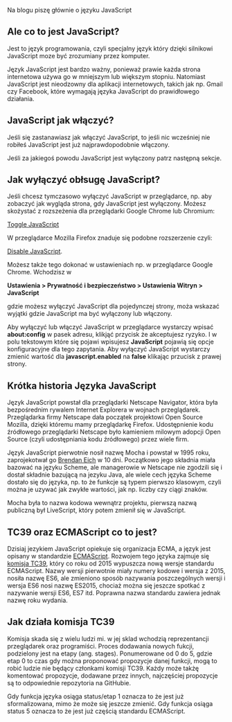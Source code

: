 Na blogu piszę głównie o języku JavaScript

## Ale co to jest JavaScript?

Jest to język programowania, czyli specjalny język który
dzięki silnikowi JavaScript moze być zrozumiany przez komputer.

Język JavaScript jest bardzo ważny, ponieważ prawie każda strona internetowa
używa go w mniejszym lub większym stopniu. Natomiast JavaScript jest nieodzowny
dla aplikacji internetowych, takich jak np. Gmail czy Facebook, które wymagają
języka JavaScript do prawidłowego działania.

## JavaScript jak włączyć?

Jeśli się zastanawiasz jak włączyć JavaScript, to jeśli nic wcześniej nie robiłeś
JavaScript jest już najprawdopodobnie włączony.

Jeśli za jakiegoś powodu JavaScript jest wyłączony patrz następną sekcje.

## Jak wyłączyć obłsugę JavaScript?

Jeśli chcesz tymczasowo wyłączyć JavaScript w przeglądarce, np. aby zobaczyć
jak wygląda strona, gdy JavaScript jest wyłączony. Możesz skożystać z rozszeżenia
dla przeglądarki Google Chrome lub Chromium:

[Toggle JavaScript](https://chrome.google.com/webstore/detail/toggle-javascript/cidlcjdalomndpeagkjpnefhljffbnlo)

W przeglądarce Mozilla Firefox znaduje się podobne rozszerzenie czyli:

[Disable JavaScript](https://addons.mozilla.org/en-US/firefox/addon/disable-javascript/).

Możesz także tego dokonać w ustawieniach np. w przeglądarce Google Chrome.
Wchodzisz w

**Ustawienia > Prywatność i bezpieczeństwo > Ustawienia Witryn > JavaScript**

gdzie możesz wyłączyć JavaScript dla pojedynczej strony, moża wskazać wyjątki gdzie
JavaScript ma być wyłączony lub włączony.

Aby wyłączyć lub włączyć JavaScript w przeglądarce wystarczy wpisać **about:config**
w pasek adresu, klikjąć przycisk że akceptujesz ryzyko. I w polu tekstowym
które się pojawi wpisujesz **JavaScript** pojawią się opcje konfiguracyjne dla
tego zapytania. Aby wyłączyć JavaScript wystarczy zmienić wartość dla **javascript.enabled**
na **false** klikając przucisk z prawej strony.

## Krótka historia Języka JavaScript

Język JavaScript powstał dla przeglądarki Netscape Navigator, która była
bezpośrednim rywalem Internet Explorera w wojnach przeglądarek. Przeglądarka firmy
Netscape dała początek projektowi Open Source Mozilla, dzięki któremu mamy przeglądarkę
Firefox. Udostępnienie kodu źródłowego przeglądarki Netscape było kamieniem milowym
adopcji Open Source (czyli udostępniania kodu źródłowego) przez wiele firm.

Język JavaScript pierwotnie nosił nazwę Mocha i powstał w 1995 roku, zaprojekotwał go
[Brendan Eich](https://pl.wikipedia.org/wiki/Brendan_Eich) w 10 dni. Początkowo jego składnia
miała bazować na języku Scheme, ale managerowie w Netscape nie zgodzili się i dostał
składnie bazującą na jezyku Java, ale wiele cech języka Scheme dostało się do języka,
np. to że funkcje są typem pierwszo klasowym, czyli można je uzywać jak zwykłe wartości,
jak np. liczby czy ciągi znaków.

Mocha była to nazwa kodowa wewnątrz projektu, pierwszą nazwą publiczną był LiveScript,
który potem zmienił się w JavaScript.

## TC39 oraz ECMAScript co to jest?

Dzisiaj jezykiem JavaScript opiekuje się organizacja ECMA, a język jest opisany w standardzie
[ECMAScript](https://pl.wikipedia.org/wiki/ECMAScript). Rozwojem tego języka zajmuje się
[komisja TC39](https://pl.wikipedia.org/wiki/TC39), który co roku od 2015 wypuszcza nową
wersje standardu ECMAScript. Nazwy wersji pierwotnie miały numery kodowe i wersja z 2015,
nosiła nazwę ES6, ale zmieniono sposób nazywania poszczególnych wersji i wersja ES6 nosi nazwę
ES2015, chociaż można się jeszcze spotkać z nazywanie wersji ES6, ES7 itd. Poprawna nazwa
standardu zawiera jednak nazwę roku wydania.

## Jak działa komisja TC39

Komisja skada się z wielu ludzi mi. w jej sklad wchodzią reprezentancji przeglądarek oraz
programiści. Proces dodawania nowych fukcji, podzielony jest na etapy (ang. stages).
Ponumerowane od 0 do 5, gdzie etap 0 to czas gdy można proponować propozycje danej funkcji,
mogą to robić ludzie nie będący członkami komisji TC39. Każdy może takżę komentować propozycje,
dodawane przez innych, najczęściej propozycje są to odpowiednie repozytoria na GitHubie.

Gdy funkcja języka osiąga status/etap 1 oznacza to że jest już sformalizowana, mimo że może się jeszcze zmienić.
Gdy funkcja osiąga status 5 oznacza to że jest już częścią standardu ECMAScript.
